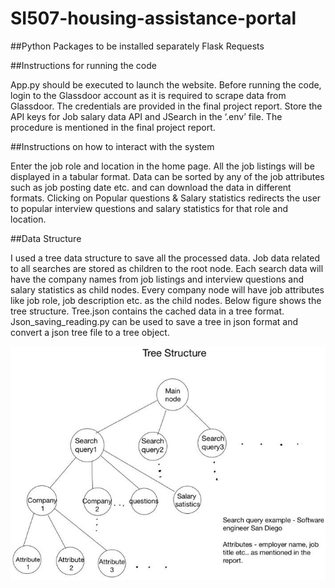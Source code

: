 # SI507-housing-assistance-portal

##Python Packages to be installed separately
Flask
Requests

##Instructions for running the code

App.py should be executed to launch the website. Before running the code, login to the Glassdoor account as it is required to scrape data from Glassdoor. The credentials are provided in the final project report. Store the API keys for Job salary data API and JSearch in the ‘.env’ file. The procedure is mentioned in the final project report.

##Instructions on how to interact with the system

Enter the job role and location in the home page. All the job listings will be displayed in a tabular format. Data can be sorted by any of the job attributes such as job posting date etc. and can download the data in different formats. Clicking on Popular questions & Salary statistics redirects the user to popular interview questions and salary statistics for that role and location.

##Data Structure

I used a tree data structure to save all the processed data. Job data related to all searches are stored as children to the root node. Each search data will have the company names from job listings and interview questions and salary statistics as child nodes. Every company node will have job attributes like job role, job description etc. as the child nodes. Below figure shows the tree structure. Tree.json contains the cached data in a tree format. Json_saving_reading.py can be used to save a tree in json format and convert a json tree file to a tree object.

![Image of Yaktocat](https://github.com/Rishitha-Gollamudi/Job-assistance-portal/blob/main/extra_files/SI_tree%20(2).jpeg)
